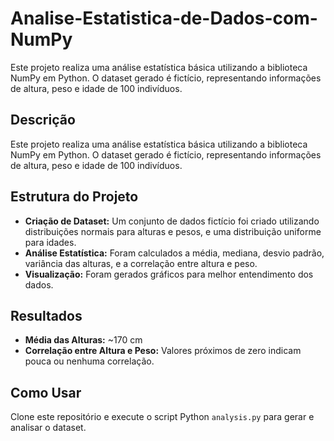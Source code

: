 # Analise-Estatistica-de-Dados-com-NumPy
Este projeto realiza uma análise estatística básica utilizando a biblioteca NumPy em Python. O dataset gerado é fictício, representando informações de altura, peso e idade de 100 indivíduos.
## Descrição
Este projeto realiza uma análise estatística básica utilizando a biblioteca NumPy em Python. O dataset gerado é fictício, representando informações de altura, peso e idade de 100 indivíduos.

## Estrutura do Projeto
- **Criação de Dataset:** Um conjunto de dados fictício foi criado utilizando distribuições normais para alturas e pesos, e uma distribuição uniforme para idades.
- **Análise Estatística:** Foram calculados a média, mediana, desvio padrão, variância das alturas, e a correlação entre altura e peso.
- **Visualização:** Foram gerados gráficos para melhor entendimento dos dados.

## Resultados
- **Média das Alturas:** ~170 cm
- **Correlação entre Altura e Peso:** Valores próximos de zero indicam pouca ou nenhuma correlação.

## Como Usar
Clone este repositório e execute o script Python `analysis.py` para gerar e analisar o dataset.
